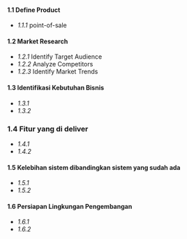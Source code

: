 #### 1.1 Define Product
- _1.1.1_ point-of-sale

#### 1.2 Market Research
- _1.2.1_ Identify Target Audience
- _1.2.2_ Analyze Competitors
- _1.2.3_ Identify Market Trends

#### 1.3 Identifikasi Kebutuhan Bisnis
- _1.3.1_
- _1.3.2_

### 1.4 Fitur yang di deliver
- _1.4.1_
- _1.4.2_

#### 1.5 Kelebihan sistem dibandingkan sistem yang sudah ada
- _1.5.1_
- _1.5.2_

#### 1.6 Persiapan Lingkungan Pengembangan
- _1.6.1_
- _1.6.2_